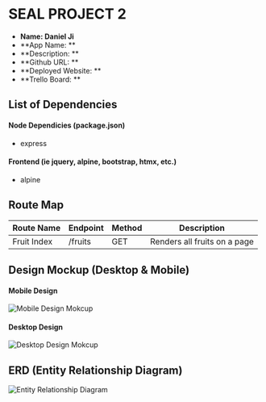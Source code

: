 # SEAL PROJECT 2

- **Name: Daniel Ji**
- **App Name: **
- **Description: **
- **Github URL: **
- **Deployed Website: **
- **Trello Board: **

## List of Dependencies
#### Node Dependicies (package.json)
- express

#### Frontend (ie jquery, alpine, bootstrap, htmx, etc.)
- alpine

## Route Map

<!-- Below should be a table listing the different routes in your app and their purposes -->

| Route Name | Endpoint | Method | Description |
| -----------| ---------| -------| ------------|
| Fruit Index | /fruits | GET | Renders all fruits on a page |

## Design Mockup (Desktop & Mobile)

#### Mobile Design
![Mobile Design Mokcup](./url-to-picture.jpg)

#### Desktop Design
![Desktop Design Mokcup](./url-to-picture.jpg)


## ERD (Entity Relationship Diagram)
<!-- This should be a diagram showing your models and any relationships between them. -->
![Entity Relationship Diagram](./url-to-picture.jpg)


